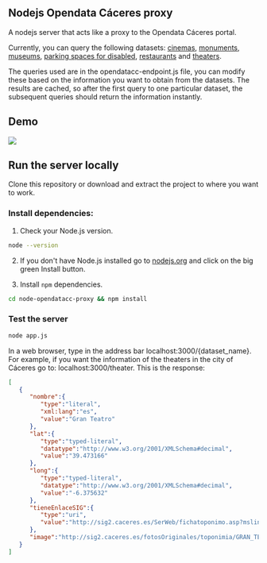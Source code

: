 ## Nodejs Opendata Cáceres proxy

A nodejs server that acts like a proxy to the Opendata Cáceres portal.

Currently, you can query the following datasets: [cinemas](opendata.caceres.es/dataset/cines-caceres), [monuments](http://opendata.caceres.es/dataset/monumentos-caceres), [museums](http://opendata.caceres.es/dataset/museos-caceres), [parking spaces for disabled](http://opendata.caceres.es/dataset/plazas-de-movilidad-reducida-caceres), [restaurants](http://opendata.caceres.es/dataset/restaurantes-caceres) and [theaters](http://opendata.caceres.es/dataset/teatros-caceres). 

The queries used are in the opendatacc-endpoint.js file, you can modify these based on the information you want to obtain from the datasets. The results are cached, so after the first query to one particular dataset, the subsequent queries should return the information instantly.

## Demo

![](https://lh3.googleusercontent.com/T7IAUdQGIh3UkETz9Ng4A3stH6H308kw-lBGxXl43k12jSm4RJi3WYAKWRU2rNYMOqf9Ov42l-MRH8_7-8TcTUYrKdmwMkqGbDMYoxMhyqchq8MZoIj-ndc2kOmeZ7DbJJHflumxOwxbC8JFor4B3tfMYx2rFRTIcgZ8UbYvocceQn8nA_cIQ_SkpIDvugUOiXUA4SxGhnXuJD0XZBH2-81jC7W5CJ5CG0Rt1sLktqRAp-3mg_vttBEe059O9Pjcgqw9zmGPZYGRo2BZWcVT9lLSF05sIdbudb-0O-jmKJZCZdanndeTKII5XmyL6B1az1v2ULwue5vfwcH64TpdkhSYykr9duix9vN13-cHfscmtvSxMEW6z8aOb-rVTcDieoynCZuLCFsKP3e1L7Z_qEkTXem9yz6RmAPN36aFPAxIZFg4w2xKyuHqtG_785jpIrZX3p3L60IJr-UUk5ovvlpB6xqavnhxcAMeAcPh1oTNtgh3d5v4_2-9hCoFUL3LGPGv7-S2NFb-Jcn_gR50maiNTT-BQI1OnD8IOVazSjV4w-fJEeMHvuHXpDzTysSJ1LBULgyWkiVOlsd0q_c3RqZFKYZV9jE=w297-h480-no)


## Run the server locally

Clone this repository or download and extract the project to where you want to work.

### Install dependencies:

1)  Check your Node.js version.

```sh
node --version
```

2)  If you don't have Node.js installed go to [nodejs.org](https://nodejs.org) and click on the big green Install button.

3)  Install `npm` dependencies.

```sh
cd node-opendatacc-proxy && npm install
```

### Test the server

```sh
node app.js
```

In a web browser, type in the address bar localhost:3000/{dataset_name}. For example, if you want the information of the theaters in the city of Cáceres go to: localhost:3000/theater. This is the response:

```json
[
   {
      "nombre":{
         "type":"literal",
         "xml:lang":"es",
         "value":"Gran Teatro"
      },
      "lat":{
         "type":"typed-literal",
         "datatype":"http://www.w3.org/2001/XMLSchema#decimal",
         "value":"39.473166"
      },
      "long":{
         "type":"typed-literal",
         "datatype":"http://www.w3.org/2001/XMLSchema#decimal",
         "value":"-6.375632"
      },
      "tieneEnlaceSIG":{
         "type":"uri",
         "value":"http://sig2.caceres.es/SerWeb/fichatoponimo.asp?mslink=2398"
      },
      "image":"http://sig2.caceres.es/fotosOriginales/toponimia/GRAN_TEATRO_01.jpg"
   }
]
```
